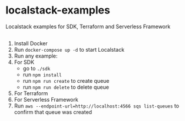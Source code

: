 # localstack-examples
Localstack examples for SDK, Terraform and Serverless Framework

##
1. Install Docker
2. Run `docker-compose up -d` to start Localstack
3. Run any example:
4. For SDK
    * go to `./sdk`
    * run `npm install`
    * run `npm run create` to create queue
    * run `npm run delete` to delete queue
5. For Terraform
6. For Serverless Framework
7. Run `aws --endpoint-url=http://localhost:4566 sqs list-queues` to confirm that queue was created
